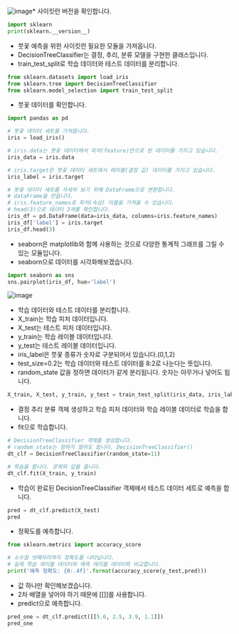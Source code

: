![image](https://github.com/itple-sw/anyone-data/assets/76088532/7b5cbee6-423b-4eab-8afe-b2864ee93181)* 사이킷런 버전을 확인합니다.
```python
import sklearn
print(sklearn.__version__)
```
* 붓꽃 예측을 위한 사이킷런 필요한 모듈을 가져옵니다.
* DecisionTreeClassifier는 결정, 추리, 분류 모델을 구현한 클래스입니다.
* train_test_split로 학습 데이터와 테스트 데이터를 분리합니다.
```python
from sklearn.datasets import load_iris
from sklearn.tree import DecisionTreeClassifier
from sklearn.model_selection import train_test_split
```

* 붓꽃 데이터를 확인합니다.
```python
import pandas as pd

# 붓꽃 데이터 세트를 가져옵니다.
iris = load_iris()

# iris.data는 붓꽃 데이터에서 피처(feature)만으로 된 데이터를 가지고 있습니다. 
iris_data = iris.data

# iris.target은 붓꽃 데이터 세트에서 레이블(결정 값) 데이터를 가지고 있습니다. 
iris_label = iris.target

# 붓꽃 데이터 세트를 자세히 보기 위해 DataFrame으로 변환합니다.
# dataFrame을 만듭니다.
# iris.feature_names로 피처(속성) 이름을 가져올 수 있습니다.
# head(3)으로 데이터 3개를 확인합니다. 
iris_df = pd.DataFrame(data=iris_data, columns=iris.feature_names)
iris_df['label'] = iris.target
iris_df.head(3)
```

* seaborn은 matplotlib와 함께 사용하는 것으로 다양한 통계적 그래프를 그릴 수 있는 모듈입니다.
* seaborn으로 데이터를 시각화해보겠습니다.
```python
import seaborn as sns
sns.pairplot(iris_df, hue='label')
```
![image](https://github.com/itple-sw/anyone-data/assets/76088532/2c051f8e-0f7f-4c3a-8865-2809c3d00465)   

* 학습 데이터와 테스트 데이터를 분리합니다.
* X_train는 학습 피처 데이터입니다.
* X_test는 테스트 피처 데이터입니다.
* y_train는 학습 레이블 데이터입니다.
* y_test는 테스트 레이블 데이터입니다. 
* iris_label은 붓꽃 종류가 숫자로 구분되어서 있습니다.(0,1,2)
* test_size=0.2는 학습 데이터와 테스트 데이터를 8:2로 나눈다는 뜻입니다.
* random_state 값을 정하면 데이터가 같게 분리됩니다. 숫자는 아무거나 넣어도 됩니다.
```python
X_train, X_test, y_train, y_test = train_test_split(iris_data, iris_label, test_size=0.2, random_state=11)
```

* 결정 추리 분류 객체 생성하고 학습 피처 데이터와 학습 레이블 데이터로 학습을 합니다.
* fit으로 학습합니다.
```python
# DecisionTreeClassifier 객체를 생성합니다.
# random_state는 정하지 않아도 됩니다. DecisionTreeClassifier()
dt_clf = DecisionTreeClassifier(random_state=11)

# 학습을 합니다. 문제와 답을 줍니다.
dt_clf.fit(X_train, y_train)
```

* 학습이 완료된 DecisionTreeClassifier 객체에서 테스트 데이터 세트로 예측을 합니다.
```python
pred = dt_clf.predict(X_test)
pred
```

* 정확도를 예측합니다.
```python
from sklearn.metrics import accuracy_score

# 소수점 넷째자리까지 정확도를 나타닙니다.
# 실제 학습 레이블 데이터와 예측 레이블 데이터와 비교합니다.  
print('예측 정확도: {0:.4f}'.format(accuracy_score(y_test,pred)))
````

* 값 하나만 확인해보겠습니다.
* 2차 배열을 넣어야 하기 때문에 [[]]를 사용합니다.
* predict으로 예측합니다.
```python
pred_one = dt_clf.predict([[5.6, 2.5, 3.9, 1.1]])
pred_one
```
